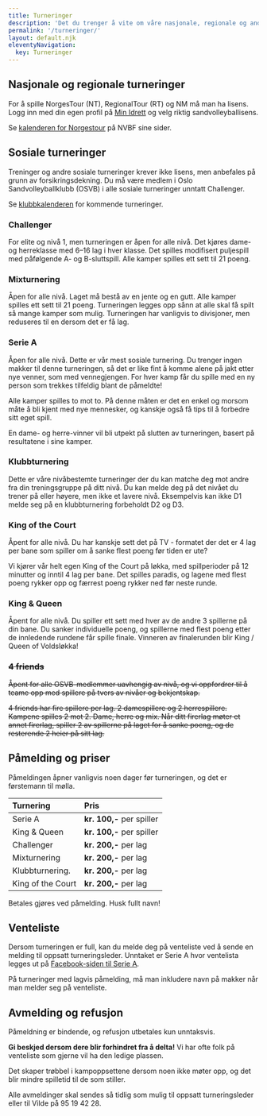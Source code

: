```yaml
---
title: Turneringer
description: 'Det du trenger å vite om våre nasjonale, regionale og andre sosiale turneringer.'
permalink: '/turneringer/'
layout: default.njk
eleventyNavigation:
  key: Turneringer
---
```



## Nasjonale og regionale turneringer

For å spille NorgesTour (NT), RegionalTour (RT) og NM må man ha lisens. Logg inn med din egen profil på [Min Idrett](https://www.minidrett.no/lisens?sports=158) og velg riktig sandvolleyballisens.

Se [kalenderen for Norgestour](https://volleyball.no/norgestour/) på NVBF sine sider.


## Sosiale turneringer

Treninger og andre sosiale turneringer krever ikke lisens, men anbefales på grunn av forsikringsdekning. Du må være medlem i Oslo Sandvolleyballklubb (OSVB) i alle sosiale turneringer unntatt Challenger.

Se [klubbkalenderen](/kalender) for kommende turneringer.


### Challenger

For elite og nivå 1, men turneringen er åpen for alle nivå. Det kjøres dame- og herreklasse med 6–16 lag i hver klasse. Det spilles modifisert puljespill med påfølgende A- og B-sluttspill. Alle kamper spilles ett sett til 21 poeng.


### Mixturnering

Åpen for alle nivå. Laget må bestå av en jente og en gutt. Alle kamper spilles ett sett til 21 poeng. Turneringen legges opp sånn at alle skal få spilt så mange kamper som mulig. Turneringen har vanligvis to divisjoner, men reduseres til en dersom det er få lag.


### Serie A

Åpen for alle nivå. Dette er vår mest sosiale turnering. Du trenger ingen makker til denne turneringen, så det er like fint å komme alene på jakt etter nye venner, som med vennegjengen. For hver kamp får du spille med en ny person som trekkes tilfeldig blant de påmeldte! 

Alle kamper spilles to mot to. På denne måten er det en enkel og morsom måte å bli kjent med nye mennesker, og kanskje også få tips til å forbedre sitt eget spill. 

En dame- og herre-vinner vil bli utpekt på slutten av turneringen, basert på resultatene i sine kamper.


### Klubbturnering

Dette er våre nivåbestemte turneringer der du kan matche deg mot andre fra din treningsgruppe på ditt nivå. Du kan melde deg på det nivået du trener på eller høyere, men ikke et lavere nivå. Eksempelvis kan ikke D1 melde seg på en klubbturnering forbeholdt D2 og D3. 


### King of the Court

Åpent for alle nivå. Du har kanskje sett det på TV - formatet der det er 4 lag per bane som spiller om å sanke flest poeng før tiden er ute? 

Vi kjører vår helt egen King of the Court på løkka, med spillperioder på 12 minutter og inntil 4 lag per bane. Det spilles paradis, og lagene med flest poeng rykker opp og færrest poeng rykker ned før neste runde.


### King & Queen
Åpent for alle nivå. Du spiller ett sett med hver av de andre 3 spillerne på din bane. Du sanker individuelle poeng, og spillerne med flest poeng etter de innledende rundene får spille finale. Vinneren av finalerunden blir King / Queen of Voldsløkka!


### ~~4 friends~~
~~Åpent for alle OSVB-medlemmer uavhengig av nivå, og vi oppfordrer til å teame opp med spillere på tvers av nivåer og bekjentskap.~~

~~4 friends har fire spillere per lag. 2 damespillere og 2 herrespillere. Kampene spilles 2 mot 2. Dame, herre og mix. Når ditt firerlag møter et annet firerlag, spiller 2 av spillerne på laget for å sanke poeng, og de resterende 2 heier på sitt lag.~~

## Påmelding og priser

Påmeldingen åpner vanligvis noen dager før turneringen, og det er førstemann til mølla. 

| Turnering         | Pris                      |
| :-----------------| :------------------------ |
| Serie A           | **kr. 100,-** per spiller |
| King & Queen      | **kr. 100,-** per spiller |
| Challenger        | **kr. 200,-** per lag     |
| Mixturnering      | **kr. 200,-** per lag     |
| Klubbturnering.   | **kr. 200,-** per lag     |
| King of the Court | **kr. 200,-** per lag     |

Betales gjøres ved påmelding. Husk fullt navn!

## Venteliste
Dersom turneringen er full, kan du melde deg på venteliste ved å sende en melding til oppsatt turneringsleder. Unntaket er Serie A hvor ventelista legges ut på [Facebook-siden til Serie A](https://www.facebook.com/share/g/15Z96DNM5w/). 

På turneringer med lagvis påmelding, må man inkludere navn på makker når man melder seg på venteliste.


## Avmelding og refusjon

Påmeldning er bindende, og refusjon utbetales kun unntaksvis. 

**Gi beskjed dersom dere blir forhindret fra å delta!** Vi har ofte folk på venteliste som gjerne vil ha den ledige plassen. 

Det skaper trøbbel i kampoppsettene dersom noen ikke møter opp, og det blir mindre spilletid til de som stiller. 

Alle avmeldinger skal sendes så tidlig som mulig til oppsatt turneringsleder eller til Vilde på 95 19 42 28. 
